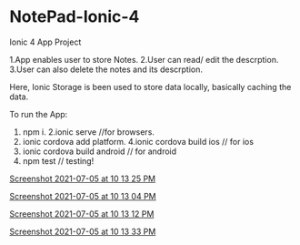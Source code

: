 # NotePad-Ionic-4

Ionic 4 App Project

1.App enables user to store Notes.
2.User can read/ edit the descrption.
3.User can also delete the notes and its descrption.

Here, Ionic Storage is been used to store data locally, basically caching the data.

To run the App:

1. npm i.
2.ionic serve //for browsers.
3. ionic cordova add platform.
4.ionic cordova build ios // for ios
5. ionic  cordova build android // for android
6. npm test // testing!

[Screenshot 2021-07-05 at 10 13 25 PM](https://user-images.githubusercontent.com/54271032/124501936-1b938e80-dde0-11eb-898b-72f54f64883d.png)


[Screenshot 2021-07-05 at 10 13 04 PM](https://user-images.githubusercontent.com/54271032/124501940-1df5e880-dde0-11eb-8410-6524baf8eaf8.png)

[Screenshot 2021-07-05 at 10 13 12 PM](https://user-images.githubusercontent.com/54271032/124501946-1fbfac00-dde0-11eb-9cbd-84fdd724991f.png)

[Screenshot 2021-07-05 at 10 13 33 PM](https://user-images.githubusercontent.com/54271032/124501947-20584280-dde0-11eb-8593-984b3a38dd9c.png)


